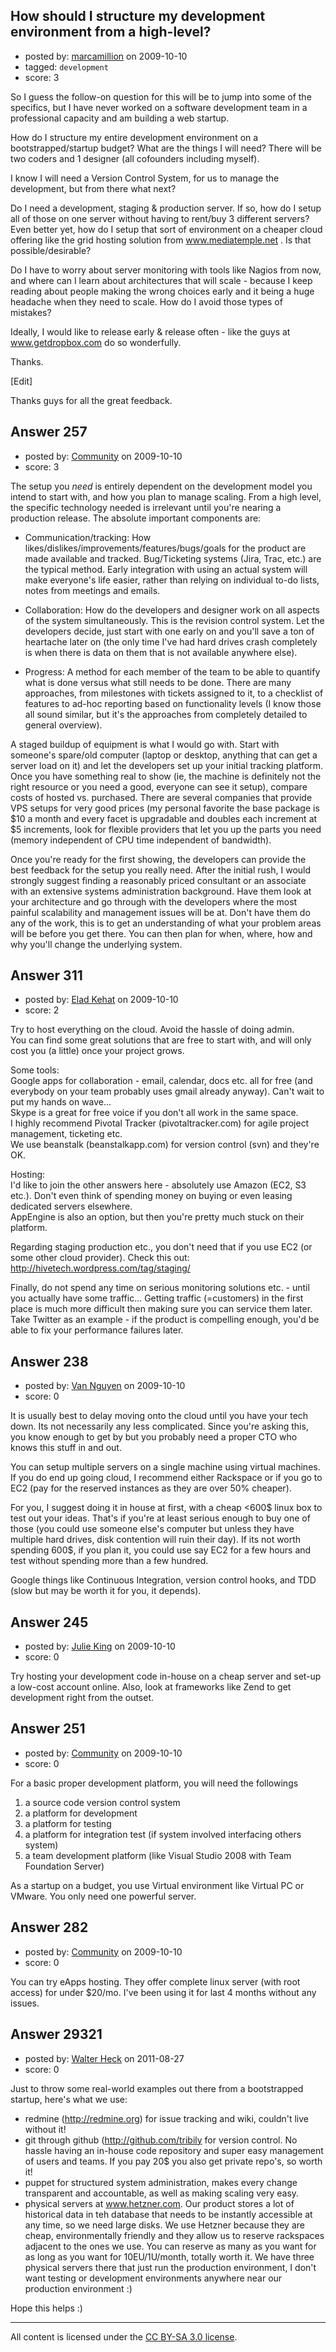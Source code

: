 ## How should I structure my development environment from a high-level?

- posted by: [marcamillion](https://stackexchange.com/users/-1/160-marcamillion) on 2009-10-10
- tagged: `development`
- score: 3

So I guess the follow-on question for this will be to jump into some of the specifics, but I have never worked on a software development team in a professional capacity and am building a web startup.

How do I structure my entire development environment on a bootstrapped/startup budget? What are the things I will need? There will be two coders and 1 designer (all cofounders including myself). 

I know I will need a Version Control System, for us to manage the development, but from there what next? 

Do I need a development, staging & production server. If so, how do I setup all of those on one server without having to rent/buy 3 different servers? Even better yet, how do I setup that sort of environment on a cheaper cloud offering like the grid hosting solution from www.mediatemple.net . Is that possible/desirable?

Do I have to worry about server monitoring with tools like Nagios from now, and where can I learn about architectures that will scale - because I keep reading about people making the wrong choices early and it being a huge headache when they need to scale. How do I avoid those types of mistakes?

Ideally, I would like to release early & release often - like the guys at www.getdropbox.com do so wonderfully.

Thanks.

[Edit]

Thanks guys for all the great feedback. 


## Answer 257

- posted by: [Community](https://stackexchange.com/users/-1/-1-community) on 2009-10-10
- score: 3

The setup you *need* is entirely dependent on the development model you intend to start with, and how you plan to manage scaling.  From a high level, the specific technology needed is  irrelevant until you're nearing a production release.  The absolute important components are:

 - Communication/tracking: How likes/dislikes/improvements/features/bugs/goals for the product are made available and tracked.  Bug/Ticketing systems (Jira, Trac, etc.) are the typical method.  Early integration with using an actual system will make everyone's life easier, rather than relying on individual to-do lists, notes from meetings and emails.

 - Collaboration: How do the developers and designer work on all aspects of the system simultaneously.  This is the revision control system.  Let the developers decide, just start with one early on and you'll save a ton of heartache later on (the only time I've had hard drives crash completely is when there is data on them that is not available anywhere else).

 - Progress: A method for each member of the team to be able to quantify what is done versus what still needs to be done.  There are many approaches, from milestones with tickets assigned to it, to a checklist of features to ad-hoc reporting based on functionality levels (I know those all sound similar, but it's the approaches from completely detailed to general overview).

A staged buildup of equipment is what I would go with.  Start with someone's spare/old computer (laptop or desktop, anything that can get a server load on it) and let the developers set up your initial tracking platform.  Once you have something real to show (ie, the machine is definitely not the right resource or you need a good, everyone can see it setup), compare costs of hosted vs. purchased.  There are several companies that provide VPS setups for very good prices (my personal favorite the base package is $10 a month and every facet is upgradable and doubles each increment at $5 increments, look for flexible providers that let you up the parts you need (memory independent of CPU time independent of bandwidth).

Once you're ready for the first showing, the developers can provide the best feedback for the setup you really need.  After the initial rush, I would strongly suggest finding a reasonably priced consultant or an associate with an extensive systems administration background.  Have them look at your architecture and go through with the developers where the most painful scalability and management issues will be at.  Don't have them do any of the work, this is to get an understanding of what your problem areas will be before you get there.  You can then plan for when, where, how and why you'll change the underlying system.


## Answer 311

- posted by: [Elad Kehat](https://stackexchange.com/users/-1/189-elad-kehat) on 2009-10-10
- score: 2

Try to host everything on the cloud. Avoid the hassle of doing admin.<br>
You can find some great solutions that are free to start with, and will only cost you (a little) once your project grows.<br>

Some tools:<br>
Google apps for collaboration - email, calendar, docs etc. all for free (and everybody on your team probably uses gmail already anyway). Can't wait to put my hands on wave...<br>
Skype is a great for free voice if you don't all work in the same space.<br>
I highly recommend Pivotal Tracker (pivotaltracker.com) for agile project management, ticketing etc.<br>
We use beanstalk (beanstalkapp.com) for version control (svn) and they're OK.<br>

Hosting:<br>
I'd like to join the other answers here - absolutely use Amazon (EC2, S3 etc.). Don't even think of spending money on buying or even leasing dedicated servers elsewhere.<br>
AppEngine is also an option, but then you're pretty much stuck on their platform.

Regarding staging production etc., you don't need that if you use EC2 (or some other cloud provider). Check this out: http://hivetech.wordpress.com/tag/staging/

Finally, do not spend any time on serious monitoring solutions etc. - until you actually have some traffic... Getting traffic (=customers) in the first place is much more difficult then making sure you can service them later. Take Twitter as an example - if the product is compelling enough, you'd be able to fix your performance failures later.




## Answer 238

- posted by: [Van Nguyen](https://stackexchange.com/users/-1/121-van-nguyen) on 2009-10-10
- score: 0

It is usually best to delay moving onto the cloud until you have your tech down.  Its not necessarily any less complicated.  Since you're asking this, you know enough to get by but you probably need a proper CTO who knows this stuff in and out.  

You can setup multiple servers on a single machine using virtual machines.  If you do end up going cloud, I recommend either Rackspace or if you go to EC2 (pay for the reserved instances as they are over 50% cheaper).  

For you, I suggest doing it in house at first, with a cheap <600$ linux box to test out your ideas.  That's if you're at least serious enough to buy one of those (you could use someone else's computer but unless they have multiple hard drives, disk contention will ruin their day).  If its not worth spending 600$, if you plan it, you could use say EC2 for a few hours and test without spending more than a few hundred.  

Google things like Continuous Integration, version control hooks, and TDD (slow but may be worth it for you, it depends).  


## Answer 245

- posted by: [Julie King](https://stackexchange.com/users/-1/11-julie-king) on 2009-10-10
- score: 0

Try hosting your development code in-house on a cheap server and set-up a low-cost account online. Also, look at frameworks like Zend to get development right from the outset.


## Answer 251

- posted by: [Community](https://stackexchange.com/users/-1/-1-community) on 2009-10-10
- score: 0

For a basic proper development platform, you will need the followings

1. a source code version control system
2. a platform for development
3. a platform for testing 
4. a platform for integration test (if system involved interfacing others system)
5. a team development platform (like Visual Studio 2008 with Team Foundation Server)

As a startup on a budget, you use Virtual environment like Virtual PC or VMware.
You only need one powerful server.



## Answer 282

- posted by: [Community](https://stackexchange.com/users/-1/-1-community) on 2009-10-10
- score: 0

You can try eApps hosting. They offer complete linux server (with root access) for under $20/mo. I've been using it for last 4 months without any issues.


## Answer 29321

- posted by: [Walter Heck](https://stackexchange.com/users/-1/12983-walter-heck) on 2011-08-27
- score: 0

Just to throw some real-world examples out there from a bootstrapped startup, here's what we use:

* redmine (http://redmine.org) for issue tracking and wiki, couldn't live without it!
* git through github (http://github.com/tribily for version control. No hassle having an in-house code repository and super easy management of users and teams. If you pay 20$ you also get private repo's, so worth it!
* puppet for structured system administration, makes every change transparent and accountable, as well as making scaling very easy.
* physical servers at www.hetzner.com. Our product stores a lot of historical data  in teh database that needs to be instantly accessible at any time, so we need large disks. We use Hetzner because they are cheap, environmentally friendly and they allow us to reserve rackspaces adjacent to the ones we use. You can reserve as many as you want for as long as you want for 10EU/1U/month, totally worth it. We have three physical servers there that just run the production environment, I don't want testing or development environments anywhere near our production environment :)

Hope this helps :)



---

All content is licensed under the [CC BY-SA 3.0 license](https://creativecommons.org/licenses/by-sa/3.0/).
